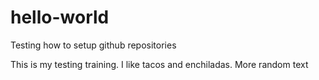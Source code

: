 # hello-world
Testing how to setup github repositories

This is my testing training.  I like tacos and enchiladas.
More random text
